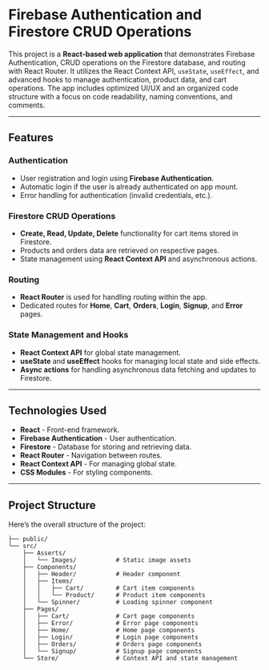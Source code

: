 # Firebase Authentication and Firestore CRUD Operations

This project is a **React-based web application** that demonstrates Firebase Authentication, CRUD operations on the Firestore database, and routing with React Router. It utilizes the React Context API, `useState`, `useEffect`, and advanced hooks to manage authentication, product data, and cart operations. The app includes optimized UI/UX and an organized code structure with a focus on code readability, naming conventions, and comments.

---

## Features

### Authentication
- User registration and login using **Firebase Authentication**.
- Automatic login if the user is already authenticated on app mount.
- Error handling for authentication (invalid credentials, etc.).

### Firestore CRUD Operations
- **Create, Read, Update, Delete** functionality for cart items stored in Firestore.
- Products and orders data are retrieved on respective pages.
- State management using **React Context API** and asynchronous actions.

### Routing
- **React Router** is used for handling routing within the app.
- Dedicated routes for **Home**, **Cart**, **Orders**, **Login**, **Signup**, and **Error** pages.
  
### State Management and Hooks
- **React Context API** for global state management.
- **useState** and **useEffect** hooks for managing local state and side effects.
- **Async actions** for handling asynchronous data fetching and updates to Firestore.

---

## Technologies Used

- **React** - Front-end framework.
- **Firebase Authentication** - User authentication.
- **Firestore** - Database for storing and retrieving data.
- **React Router** - Navigation between routes.
- **React Context API** - For managing global state.
- **CSS Modules** - For styling components.
  
---

## Project Structure

Here’s the overall structure of the project:

```plaintext
├── public/
└── src/
    ├── Asserts/
    │   └── Images/           # Static image assets
    ├── Components/
    │   ├── Header/           # Header component
    │   ├── Items/
    │   │   ├── Cart/         # Cart item components
    │   │   └── Product/      # Product item components
    │   └── Spinner/          # Loading spinner component
    ├── Pages/
    │   ├── Cart/             # Cart page components
    │   ├── Error/            # Error page components
    │   ├── Home/             # Home page components
    │   ├── Login/            # Login page components
    │   ├── Orders/           # Orders page components
    │   └── Signup/           # Signup page components
    └── Store/                # Context API and state management
